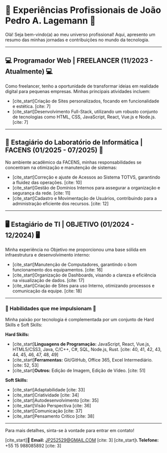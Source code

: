 # 🚀 Experiências Profissionais de João Pedro A. Lagemann 🚀

Olá! Seja bem-vindo(a) ao meu universo profissional! Aqui, apresento um resumo das minhas jornadas e contribuições no mundo da tecnologia.

---

## 💻 Programador Web | FREELANCER (11/2023 - Atualmente) 💻
Como freelancer, tenho a oportunidade de transformar ideias em realidade digital para pequenas empresas. Minhas principais atividades incluem:
* [cite_start]Criação de Sites personalizados, focando em funcionalidade e estética. [cite: 7]
* [cite_start]Desenvolvimento Full-Stack, utilizando um robusto conjunto de tecnologias como HTML, CSS, JavaScript, React, Vue.js e Node.js. [cite: 7]

---

## 🔬 Estagiário do Laboratório de Informática | FACENS (01/2025 - 07/2025) 🔬
No ambiente acadêmico da FACENS, minhas responsabilidades se concentram na otimização e manutenção de sistemas:
* [cite_start]Correção e ajuste de Acessos ao Sistema TOTVS, garantindo a fluidez das operações. [cite: 10]
* [cite_start]Gestão de Domínios Internos para assegurar a organização e segurança da rede. [cite: 11]
* [cite_start]Cadastro e Movimentação de Usuários, contribuindo para a administração eficiente dos recursos. [cite: 12]

---

## 🖥️ Estagiário de TI | OBJETIVO (01/2024 - 12/2024) 🖥️
Minha experiência no Objetivo me proporcionou uma base sólida em infraestrutura e desenvolvimento interno:
* [cite_start]Manutenção de Computadores, garantindo o bom funcionamento dos equipamentos. [cite: 16]
* [cite_start]Organização de Dashboards, visando a clareza e eficiência na visualização de dados. [cite: 17]
* [cite_start]Criação de Sites para uso Interno, otimizando processos e comunicação da equipe. [cite: 18]

---

### 🌟 Habilidades que me impulsionam 🌟

Minha paixão por tecnologia é complementada por um conjunto de Hard Skills e Soft Skills:

**Hard Skills:**
* [cite_start]**Linguagens de Programação:** JavaScript, React, Vue.js, HTML5/CSS3, Java, C/C++, C#, SQL, Node.js, Rust. [cite: 40, 41, 42, 43, 44, 45, 46, 47, 48, 49]
* [cite_start]**Ferramentas:** Git/GitHub, Office 365, Excel Intermediário. [cite: 52, 53]
* [cite_start]**Outros:** Edição de Imagem, Edição de Vídeo. [cite: 51]

**Soft Skills:**
* [cite_start]Adaptabilidade [cite: 33]
* [cite_start]Criatividade [cite: 34]
* [cite_start]Autodesenvolvimento [cite: 35]
* [cite_start]Visão Perspectiva [cite: 36]
* [cite_start]Comunicação [cite: 37]
* [cite_start]Pensamento Crítico [cite: 38]

---

Para mais detalhes, sinta-se à vontade para entrar em contato!

[cite_start]📧 **Email:** JP252529@GMAIL.COM [cite: 3]
[cite_start]📞 **Telefone:** +55 15 988085892 [cite: 3]
